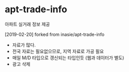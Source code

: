 # apt-trade-info
아파트 실거래 정보 제공


[2019-02-20] forked from inasie/apt-trade-info
 - 자료가 많다.
 - 전국 자료는 필요없으므로, 지역 자료로 가공 필요
 - 매일 M/D 타입으로 갱신되는 타입인듯 (웹과 데이터가 별도)
 - 광고 삭제
 
